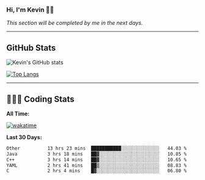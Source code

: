 ### Hi, I'm Kevin 👋🏻

_This section will be completed by me in the next days._


--- 
## GitHub Stats
![Kevin's GitHub stats](https://github-readme-stats.vercel.app/api?username=kevin-kraus&show_icons=true&theme=dark)

[![Top Langs](https://github-readme-stats.vercel.app/api/top-langs/?username=kevin-kraus&layout=compact&theme=dark)]()

---
## 🧑🏻‍💻 Coding Stats

**All Time:**

[![wakatime](https://wakatime.com/badge/user/2ee1869b-72a2-4c21-b5f7-e95432f5a1cf.svg?style=flat)](https://wakatime.com/@2ee1869b-72a2-4c21-b5f7-e95432f5a1cf)

**Last 30 Days:**

<!--START_SECTION:waka-->

```txt
Other          13 hrs 23 mins  ███████████░░░░░░░░░░░░░░   44.03 %
Java           3 hrs 18 mins   ██▓░░░░░░░░░░░░░░░░░░░░░░   10.85 %
C++            3 hrs 14 mins   ██▓░░░░░░░░░░░░░░░░░░░░░░   10.65 %
YAML           2 hrs 41 mins   ██▒░░░░░░░░░░░░░░░░░░░░░░   08.83 %
C              2 hrs 4 mins    █▓░░░░░░░░░░░░░░░░░░░░░░░   06.80 %
```

<!--END_SECTION:waka-->
